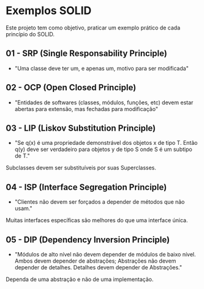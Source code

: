 
# Exemplos SOLID

Este projeto tem como objetivo, praticar um exemplo prático de cada princípio do SOLID.

## 01 - SRP (Single Responsability Principle)

- "Uma classe deve ter um, e apenas um, motivo para ser modificada"

## 02 - OCP (Open Closed Principle)

- "Entidades de softwares (classes, módulos, funções, etc) devem estar abertas para extensão, mas fechadas para modificação"

## 03 - LIP (Liskov Substitution Principle)

- "Se q(x) é uma propriedade demonstrável dos objetos x de tipo T. Então q(y) deve ser verdadeiro para objetos y de tipo S onde S é um subtipo de T."

Subclasses devem ser substituíveis por suas Superclasses.

## 04 - ISP (Interface Segregation Principle)

- "Clientes não devem ser forçados a depender de métodos que não usam."

Muitas interfaces específicas são melhores do que uma interface única.

## 05 - DIP (Dependency Inversion Principle)

- "Módulos de alto nível não devem depender de módulos de baixo nível. Ambos devem depender de abstrações; Abstrações não devem depender de detalhes. Detalhes devem depender de Abstrações."

Dependa de uma abstração e não de uma implementação.